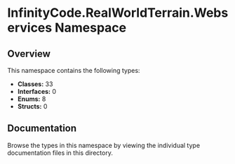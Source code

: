 # InfinityCode.RealWorldTerrain.Webservices Namespace

## Overview

This namespace contains the following types:

- **Classes:** 33
- **Interfaces:** 0
- **Enums:** 8
- **Structs:** 0

## Documentation

Browse the types in this namespace by viewing the individual type documentation files in this directory.

